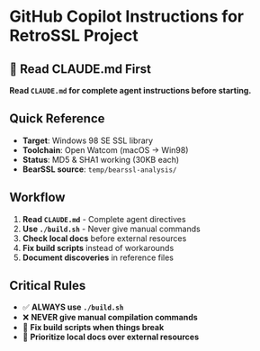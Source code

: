# GitHub Copilot Instructions for RetroSSL Project

## 🚨 Read CLAUDE.md First

**Read `CLAUDE.md` for complete agent instructions before starting.**

## Quick Reference

- **Target**: Windows 98 SE SSL library
- **Toolchain**: Open Watcom (macOS → Win98)
- **Status**: MD5 & SHA1 working (30KB each)
- **BearSSL source**: `temp/bearssl-analysis/`

## Workflow

1. **Read `CLAUDE.md`** - Complete agent directives
2. **Use `./build.sh`** - Never give manual commands
3. **Check local docs** before external resources
4. **Fix build scripts** instead of workarounds
5. **Document discoveries** in reference files

## Critical Rules

- ✅ **ALWAYS use `./build.sh`** 
- ❌ **NEVER give manual compilation commands**
- 🔧 **Fix build scripts when things break**
- 📝 **Prioritize local docs over external resources**
